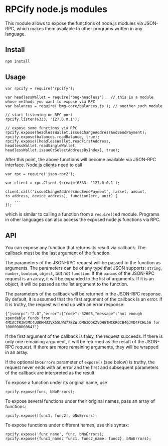 # RPCify node.js modules

This module allows to expose the functions of node.js modules via JSON-RPC, which makes them available to other programs written in any language.

## Install
```sh
npm install
```

## Usage

```
var rpcify = require('rpcify');

var headlessWallet = require('bng-headless');  // this is a module whose methods you want to expose via RPC
var balances = require('bmg-core/balances.js'); // another such module

// start listening on RPC port
rpcify.listen(6333, '127.0.0.1');

// expose some functions via RPC
rpcify.expose(headlessWallet.issueChangeAddressAndSendPayment);
rpcify.expose(balances.readBalance, true);
rpcify.expose([headlessWallet.readFirstAddress, headlessWallet.readSingleWallet, headlessWallet.issueOrSelectAddressByIndex], true);

```
After this point, the above functions will become available via JSON-RPC interface.  Node.js clients need to call
```
var rpc = require('json-rpc2');

var client = rpc.Client.$create(6333, '127.0.0.1');

client.call('issueChangeAddressAndSendPayment', [asset, amount, to_address, device_address], function(err, unit) {
    ...
});
```
which is similar to calling a function from a `require()`ed module.  Programs in other languages can also access the exposed node.js functions via RPC.

## API

You can expose any function that returns its result via callback.  The callback must be the last argument of the function.  

The parameters of the JSON-RPC request will be passed to the function as arguments.  The parameters can be of any type that JSON supports: `string`, `number`, `boolean`, `object`, but not `function`.  If the `params` of the JSON-RPC request is an array, it will be expanded to the list of arguments.  If it is an object, it will be passed as the 1st argument to the function.

The parameters of the callback will be returned in the JSON-RPC response.  By default, it is assumed that the first argument of the callback is an error.  If it is truthy, the request will end up with an error response:
```
{"jsonrpc":"2.0","error":{"code":-32603,"message":"not enough spendable funds from 4MIACTR3WJMC4UUKHHU3VX55LWW77EZW,QM63QOKZVOHGTMCKRQCB4GJVD4FCHL56 for 1000000000641"}
```
If the first argument of the callback is falsy, the request succeeds.  If there is only one remaining argument, it will be returned as the result of the JSON-RPC request.  If there are more remaining arguments, they will be wrapped in an array.

If the optional `bNoErrors` parameter of `expose()` (see below) is truthy, the request never ends with an error and the first and subsequent parameters of the callback are interpreted as the result.

To expose a function under its original name, use
```
rpcify.expose(func, bNoErrors);
```
To expose several functions under their original names, pass an array of functions:
```
rpcify.expose([func1, func2], bNoErrors);
```
To expose functions under different names, use this syntax:
```
rpcify.expose('func_name', func, bNoErrors);
rpcify.expose({func1_name: func1, func2_name: func2}, bNoErrors);
```

